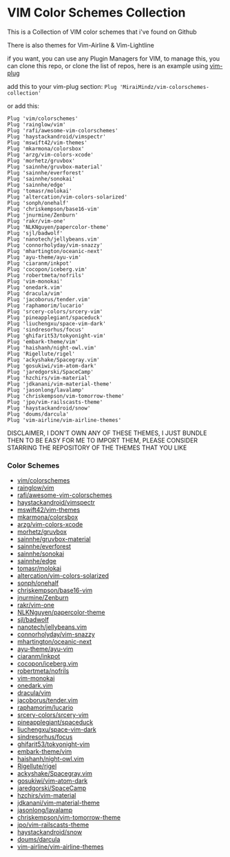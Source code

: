 # VIM Color Schemes Collection

This is a Collection of VIM color schemes that i've found on Github

There is also themes for Vim-Airline & Vim-Lightline

if you want, you can use any Plugin Managers for VIM, to manage this, you can clone this repo, or clone the list of repos, here is an example using [vim-plug](https://github.com/junegunn/vim-plug)

add this to your vim-plug section: `Plug 'MiraiMindz/vim-colorschemes-collection'`

or add this:

```
Plug 'vim/colorschemes'
Plug 'rainglow/vim'
Plug 'rafi/awesome-vim-colorschemes'
Plug 'haystackandroid/vimspectr'
Plug 'mswift42/vim-themes'
Plug 'mkarmona/colorsbox'
Plug 'arzg/vim-colors-xcode'
Plug 'morhetz/gruvbox'
Plug 'sainnhe/gruvbox-material'
Plug 'sainnhe/everforest'
Plug 'sainnhe/sonokai'
Plug 'sainnhe/edge'
Plug 'tomasr/molokai'
Plug 'altercation/vim-colors-solarized'
Plug 'sonph/onehalf'
Plug 'chriskempson/base16-vim'
Plug 'jnurmine/Zenburn'
Plug 'rakr/vim-one'
Plug 'NLKNguyen/papercolor-theme'
Plug 'sjl/badwolf'
Plug 'nanotech/jellybeans.vim'
Plug 'connorholyday/vim-snazzy'
Plug 'mhartington/oceanic-next'
Plug 'ayu-theme/ayu-vim'
Plug 'ciaranm/inkpot'
Plug 'cocopon/iceberg.vim'
Plug 'robertmeta/nofrils'
Plug 'vim-monokai'
Plug 'onedark.vim'
Plug 'dracula/vim'
Plug 'jacoborus/tender.vim'
Plug 'raphamorim/lucario'
Plug 'srcery-colors/srcery-vim'
Plug 'pineapplegiant/spaceduck'
Plug 'liuchengxu/space-vim-dark'
Plug 'sindresorhus/focus'
Plug 'ghifarit53/tokyonight-vim'
Plug 'embark-theme/vim'
Plug 'haishanh/night-owl.vim'
Plug 'Rigellute/rigel'
Plug 'ackyshake/Spacegray.vim'
Plug 'gosukiwi/vim-atom-dark'
Plug 'jaredgorski/SpaceCamp'
Plug 'hzchirs/vim-material'
Plug 'jdkanani/vim-material-theme'
Plug 'jasonlong/lavalamp'
Plug 'chriskempson/vim-tomorrow-theme'
Plug 'jpo/vim-railscasts-theme'
Plug 'haystackandroid/snow'
Plug 'doums/darcula'
Plug 'vim-airline/vim-airline-themes'
```

DISCLAIMER, I DON'T OWN ANY OF THESE THEMES, I JUST BUNDLE THEN TO BE EASY FOR ME TO IMPORT THEM, PLEASE CONSIDER STARRING THE REPOSITORY OF THE THEMES THAT YOU LIKE

### Color Schemes

- [vim/colorschemes](https://github.com/vim/colorschemes/)
- [rainglow/vim](https://github.com/rainglow/vim/)
- [rafi/awesome-vim-colorschemes](https://github.com/rafi/awesome-vim-colorschemes/)
- [haystackandroid/vimspectr](https://github.com/haystackandroid/vimspectr/)
- [mswift42/vim-themes](https://github.com/mswift42/vim-themes/)
- [mkarmona/colorsbox](https://github.com/mkarmona/colorsbox/)
- [arzg/vim-colors-xcode](https://github.com/arzg/vim-colors-xcode/)
- [morhetz/gruvbox](https://github.com/morhetz/gruvbox/)
- [sainnhe/gruvbox-material](https://github.com/sainnhe/gruvbox-material/)
- [sainnhe/everforest](https://github.com/sainnhe/everforest/)
- [sainnhe/sonokai](https://github.com/sainnhe/sonokai/)
- [sainnhe/edge](https://github.com/sainnhe/edge/)
- [tomasr/molokai](https://github.com/tomasr/molokai/)
- [altercation/vim-colors-solarized](https://github.com/altercation/vim-colors-solarized/)
- [sonph/onehalf](https://github.com/sonph/onehalf/)
- [chriskempson/base16-vim](https://github.com/chriskempson/base16-vim/)
- [jnurmine/Zenburn](https://github.com/jnurmine/Zenburn/)
- [rakr/vim-one](https://github.com/rakr/vim-one/)
- [NLKNguyen/papercolor-theme](https://github.com/NLKNguyen/papercolor-theme/)
- [sjl/badwolf](https://github.com/sjl/badwolf/)
- [nanotech/jellybeans.vim](https://github.com/nanotech/jellybeans.vim/)
- [connorholyday/vim-snazzy](https://github.com/connorholyday/vim-snazzy/)
- [mhartington/oceanic-next](https://github.com/mhartington/oceanic-next/)
- [ayu-theme/ayu-vim](https://github.com/ayu-theme/ayu-vim/)
- [ciaranm/inkpot](https://github.com/ciaranm/inkpot/)
- [cocopon/iceberg.vim](https://github.com/cocopon/iceberg.vim/)
- [robertmeta/nofrils](https://github.com/robertmeta/nofrils/)
- [vim-monokai](https://github.com/sickill/vim-monokai/)
- [onedark.vim](https://github.com/joshdick/onedark.vim/)
- [dracula/vim](https://github.com/dracula/vim/)
- [jacoborus/tender.vim](https://github.com/jacoborus/tender.vim/)
- [raphamorim/lucario](https://github.com/raphamorim/lucario/)
- [srcery-colors/srcery-vim](https://github.com/srcery-colors/srcery-vim/)
- [pineapplegiant/spaceduck](https://github.com/pineapplegiant/spaceduck/)
- [liuchengxu/space-vim-dark](https://github.com/liuchengxu/space-vim-dark/)
- [sindresorhus/focus](https://github.com/sindresorhus/focus/)
- [ghifarit53/tokyonight-vim](https://github.com/ghifarit53/tokyonight-vim/)
- [embark-theme/vim](https://github.com/embark-theme/vim/)
- [haishanh/night-owl.vim](https://github.com/haishanh/night-owl.vim/)
- [Rigellute/rigel](https://github.com/Rigellute/rigel/)
- [ackyshake/Spacegray.vim](https://github.com/ackyshake/Spacegray.vim/)
- [gosukiwi/vim-atom-dark](https://github.com/gosukiwi/vim-atom-dark/)
- [jaredgorski/SpaceCamp](https://github.com/jaredgorski/SpaceCamp/)
- [hzchirs/vim-material](https://github.com/hzchirs/vim-material/)
- [jdkanani/vim-material-theme](https://github.com/jdkanani/vim-material-theme/)
- [jasonlong/lavalamp](https://github.com/jasonlong/lavalamp/)
- [chriskempson/vim-tomorrow-theme](https://github.com/chriskempson/vim-tomorrow-theme/)
- [jpo/vim-railscasts-theme](https://github.com/jpo/vim-railscasts-theme/)
- [haystackandroid/snow](https://github.com/haystackandroid/snow/)
- [doums/darcula](https://github.com/doums/darcula/)
- [vim-airline/vim-airline-themes](https://github.com/vim-airline/vim-airline-themes/)
